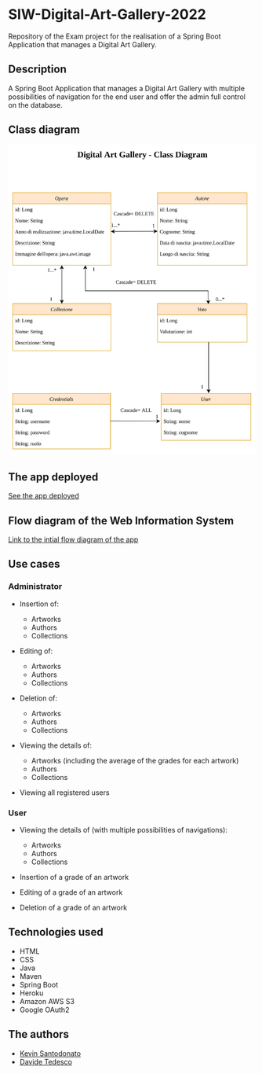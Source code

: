 # SIW-Digital-Art-Gallery-2022
Repository of the Exam project for the realisation of a Spring Boot Application that manages a Digital Art Gallery.

## Description

A Spring Boot Application that manages a Digital Art Gallery with multiple possibilities of navigation for the end user and offer the admin full control on the database.

## Class diagram

![SIW_Digital_Art_Gallery-Class_Diagram](/SIW-Digital-Art-Gallery-2022-Class_Diagram/SIW_Digital_Art_Gallery-Class_Diagram.drawio.png)

## The app deployed

[See the app deployed](https://siw-digital-art-gallery-2022.herokuapp.com/)

## Flow diagram of the Web Information System

[Link to the intial flow diagram of the app](https://miro.com/app/board/uXjVOzW6hpA=/)

## Use cases

### Administrator

- Insertion of:
  - Artworks
  - Authors
  - Collections

- Editing of:
  - Artworks
  - Authors
  - Collections

- Deletion of:
  - Artworks
  - Authors
  - Collections

- Viewing the details of:
  - Artworks (including the average of the grades for each artwork)
  - Authors
  - Collections

- Viewing all registered users

### User

- Viewing the details of (with multiple possibilities of navigations):
  - Artworks
  - Authors
  - Collections

- Insertion of a grade of an artwork
- Editing of a grade of an artwork
- Deletion of a grade of an artwork

## Technologies used

- HTML
- CSS
- Java
- Maven
- Spring Boot
- Heroku
- Amazon AWS S3
- Google OAuth2

## The authors

- [Kevin Santodonato](https://www.kevinsantodonato.it/)
- [Davide Tedesco](https://www.davidetedesco.it/)
